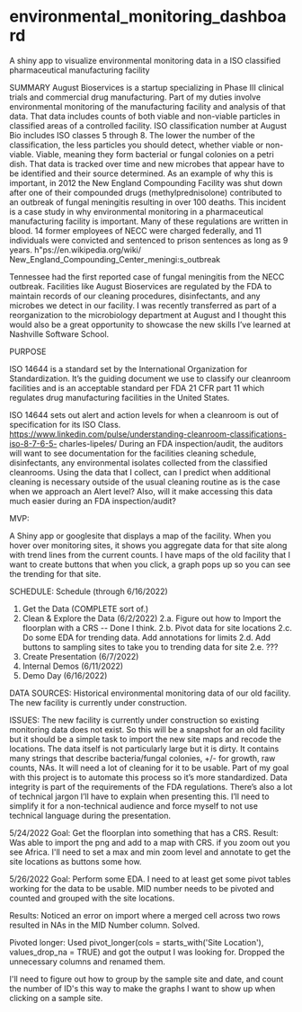 # environmental_monitoring_dashboard
A shiny app to visualize environmental monitoring data in a ISO classified pharmaceutical manufacturing facility

SUMMARY
August Bioservices is a startup specializing in Phase III clinical trials and commercial drug manufacturing. Part of my duties involve environmental monitoring of the manufacturing facility and analysis of that data. That data includes counts of both viable and non-viable particles in classified areas of a controlled facility. ISO classification number at August Bio includes ISO classes 5 through 8. The lower the number of the classification, the less particles you should detect, whether viable or non-viable. Viable, meaning they form bacterial or fungal colonies on a petri dish. That data is tracked over time and new microbes that appear have to be identified and their source determined.
As an example of why this is important, in 2012 the New England Compounding Facility was shut down after one of their compounded drugs (methylprednisolone) contributed to an outbreak of fungal meningitis resulting in over 100 deaths. This incident is a case study in why environmental monitoring in a pharmaceutical manufacturing facility is important. Many of these regulations are written in blood. 14 former employees of NECC were charged federally, and 11 individuals were convicted and sentenced to prison sentences as long as 9 years. h"ps://en.wikipedia.org/wiki/ New_England_Compounding_Center_meningi:s_outbreak

Tennessee had the first reported case of fungal meningitis from the NECC outbreak. Facilities like August Bioservices are regulated by the FDA to maintain records of our cleaning procedures, disinfectants, and any microbes we detect in our facility. I was recently transferred as part of a reorganization to the microbiology department at August and I thought this would also be a great opportunity to showcase the new skills I’ve learned at Nashville Software School.

PURPOSE

ISO 14644 is a standard set by the International Organization for Standardization. It’s the guiding document we use to classify our cleanroom facilities and is an acceptable standard per FDA 21 CFR part 11 which regulates drug manufacturing facilities in the United States.

ISO 14644 sets out alert and action levels for when a cleanroom is out of specification for its ISO Class. https://www.linkedin.com/pulse/understanding-cleanroom-classifications-iso-8-7-6-5- charles-lipeles/
During an FDA inspection/audit, the auditors will want to see documentation for the facilities cleaning schedule, disinfectants, any environmental isolates collected from the classified cleanrooms.
Using the data that I collect, can I predict when additional cleaning is necessary outside of the usual cleaning routine as is the case when we approach an Alert level? Also, will it make accessing this data much easier during an FDA inspection/audit?

MVP:

A Shiny app or googlesite that displays a map of the facility. When you hover over monitoring sites, it shows you aggregate data for that site along with trend lines from the current counts.
I have maps of the old facility that I want to create buttons that when you click, a graph pops up so you can see the trending for that site.

SCHEDULE:
Schedule (through 6/16/2022)
1. Get the Data (COMPLETE sort of.)
2. Clean & Explore the Data (6/2/2022)
  2.a. Figure out how to Import the floorplan with a CRS -- Done I think.
  2.b. Pivot data for site locations
  2.c. Do some EDA for trending data. Add annotations for limits
  2.d. Add buttons to sampling sites to take you to trending data for site
  2.e. ???
3. Create Presentation (6/7/2022)
4. Internal Demos (6/11/2022)
5. Demo Day (6/16/2022)

DATA SOURCES:
Historical environmental monitoring data of our old facility. The new facility is currently under construction.

ISSUES:
The new facility is currently under construction so existing monitoring data does not exist. So this will be a snapshot for an old facility but it should be a simple task to import the new site maps and recode the locations.
The data itself is not particularly large but it is dirty. It contains many strings that describe bacteria/fungal colonies, +/- for growth, raw counts, NAs. It will need a lot of cleaning for it to be usable. Part of my goal with this project is to automate this process so it’s more standardized. Data integrity is part of the requirements of the FDA regulations.
There’s also a lot of technical jargon I’ll have to explain when presenting this. I’ll need to simplify it for a non-technical audience and force myself to not use technical language during the presentation.

5/24/2022
Goal: Get the floorplan into something that has a CRS.
Result: Was able to import the png and add to a map with CRS. if you zoom out you see Africa. I'll need to set a max and min zoom level and annotate to get the site locations as buttons some how.

5/26/2022
Goal: Perform some EDA. I need to at least get some pivot tables working for the data to be usable.
MID number needs to be pivoted and counted and grouped with the site locations.

Results: Noticed an error on import where a merged cell across two rows resulted in NAs in the MID Number column. Solved.

Pivoted longer: Used pivot_longer(cols = starts_with('Site Location'), values_drop_na = TRUE) and got the output I was looking for. Dropped the unnecessary columns and renamed them.

I'll need to figure out how to group by the sample site and date, and count the number of ID's this way to make the graphs I want to show up when clicking on a sample site. 
